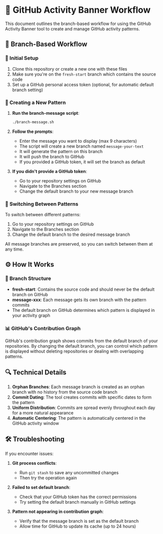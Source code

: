 # 🔄 GitHub Activity Banner Workflow

This document outlines the branch-based workflow for using the GitHub Activity Banner tool to create and manage GitHub activity patterns.

## 🌿 Branch-Based Workflow

### 🚀 Initial Setup

1. Clone this repository or create a new one with these files
2. Make sure you're on the `fresh-start` branch which contains the source code
3. Set up a GitHub personal access token (optional, for automatic default branch setting)

### 🎨 Creating a New Pattern

1. **Run the branch-message script**:
   ```bash
   ./branch-message.sh
   ```

2. **Follow the prompts**:
   - Enter the message you want to display (max 9 characters)
   - The script will create a new branch named `message-your-text`
   - It will generate the pattern on this branch
   - It will push the branch to GitHub
   - If you provided a GitHub token, it will set the branch as default

3. **If you didn't provide a GitHub token**:
   - Go to your repository settings on GitHub
   - Navigate to the Branches section
   - Change the default branch to your new message branch

### 🔄 Switching Between Patterns

To switch between different patterns:

1. Go to your repository settings on GitHub
2. Navigate to the Branches section
3. Change the default branch to the desired message branch

All message branches are preserved, so you can switch between them at any time.

## ⚙️ How It Works

### 🌿 Branch Structure

- **fresh-start**: Contains the source code and should never be the default branch on GitHub
- **message-xxx**: Each message gets its own branch with the pattern commits
- The default branch on GitHub determines which pattern is displayed in your activity graph

### 📊 GitHub's Contribution Graph

GitHub's contribution graph shows commits from the default branch of your repositories. By changing the default branch, you can control which pattern is displayed without deleting repositories or dealing with overlapping patterns.

## 🔍 Technical Details

1. **Orphan Branches**: Each message branch is created as an orphan branch with no history from the source code branch
2. **Commit Dating**: The tool creates commits with specific dates to form the pattern
3. **Uniform Distribution**: Commits are spread evenly throughout each day for a more natural appearance
4. **Automatic Centering**: The pattern is automatically centered in the GitHub activity window

## 🛠️ Troubleshooting

If you encounter issues:

1. **Git process conflicts**:
   - Run `git stash` to save any uncommitted changes
   - Then try the operation again

2. **Failed to set default branch**:
   - Check that your GitHub token has the correct permissions
   - Try setting the default branch manually in GitHub settings

3. **Pattern not appearing in contribution graph**:
   - Verify that the message branch is set as the default branch
   - Allow time for GitHub to update its cache (up to 24 hours)
